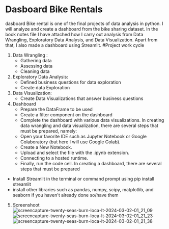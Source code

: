 # Dasboard  Bike Rentals 
dasboard Bike rental  is one of the final projects of data analysis in python. I will analyze and create a dashboard from the bike sharing dataset. In the book notes file I have attached how I carry out analysis from Data Wrangling, Exploratory Data Analysis, and Data Visualization. Apart from that, I also made a dashboard using Streamlit. 
#Project work cycle
1. Data Wrangling :
   * Gathering data
   * Assessing data
   * Cleaning data
2. Exploratory Data Analysis:
   * Defined business questions for data exploration
   * Create data Exploration
3. Data Visualization:
   * Create Data Visualizations that answer business questions
4. Dashboard
   * Prepare the DataFrame to be used
   * Create a filter component on the dashboard
   * Complete the dashboard with various data visualizations.
In creating data wrangling and data visualization, there are several steps that must be prepared, namely:
   * Open your favorite IDE such as Jupyter Notebook or Google Colaboratory (but here I will use Google Colab).
   * Create a New Notebook.
   * Upload and select the file with the .ipynb extension.
   * Connecting to a hosted runtime.
   * Finally, run the code cell.
In creating a dashboard, there are several steps that must be prepared
* Install Streamlit in the terminal or command prompt using pip install streamlit
* install other libraries such as pandas, numpy, scipy, matplotlib, and seaborn if you haven't already done so/have them
5. Screenshoot
![screencapture-twenty-seas-burn-loca-lt-2024-03-02-01_21_09](https://github.com/taniaasywl/Proyek-Dicoding/assets/160004942/3415ff40-2b8f-4f99-aee1-8cb12d17197a)
![screencapture-twenty-seas-burn-loca-lt-2024-03-02-01_21_23](https://github.com/taniaasywl/Proyek-Dicoding/assets/160004942/2c555228-43b5-4959-9363-3bfc7d9fcaf4)
![screencapture-twenty-seas-burn-loca-lt-2024-03-02-01_21_38](https://github.com/taniaasywl/Proyek-Dicoding/assets/160004942/cf7f5de7-1578-47ce-856a-34a63bc123aa)



